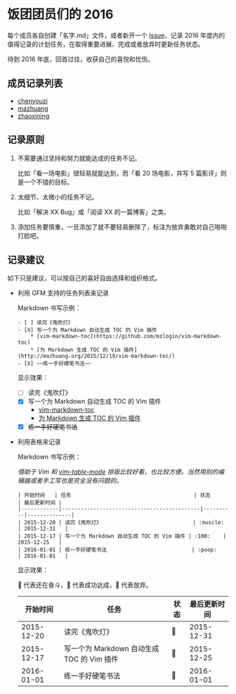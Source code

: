 # 饭团团员们的 2016

每个成员各自创建「名字.md」文件，或者新开一个 [Issue][1]，记录 2016 年度内的值得记录的计划任务，在取得重要进展、完成或者放弃时更新任务状态。

待到 2016 年底，回首过往，收获自己的喜悦和忧伤。

## 成员记录列表

* [chenyouzi](chenxiaoyoyo.md)
* [mazhuang](https://github.com/basis-learning/MateToEat-2016Plan/issues/1)
* [zhaoxining](zxning.md)

## 记录原则

1. 不需要通过坚持和努力就能达成的任务不记。

    比如「看一场电影」很轻易就能达到，而「看 20 场电影，并写 5 篇影评」则是一个不错的目标。

2. 太细节、太微小的任务不记。

    比如「解决 XX Bug」或「阅读 XX 的一篇博客」之类。

3. 添加任务要慎重，一旦添加了就不要轻易删除了，标注为放弃勇敢对自己啪啪打脸吧。

## 记录建议

如下只是建议，可以按自己的喜好自由选择和组织格式。

* 利用 GFM 支持的任务列表来记录

    Markdown 书写示例：

    ```
    - [ ] 读完《鬼吹灯》
    - [X] 写一个为 Markdown 自动生成 TOC 的 Vim 插件
        * [vim-markdown-toc](https://github.com/mzlogin/vim-markdown-toc)
        * [为 Markdown 生成 TOC 的 Vim 插件](http://mazhuang.org/2015/12/19/vim-markdown-toc/)
    - [X] ~~练一手好硬笔书法~~
    ```

    显示效果：
    - [ ] 读完《鬼吹灯》
    - [X] 写一个为 Markdown 自动生成 TOC 的 Vim 插件
        * [vim-markdown-toc](https://github.com/mzlogin/vim-markdown-toc)
        * [为 Markdown 生成 TOC 的 Vim 插件](http://mazhuang.org/2015/12/19/vim-markdown-toc/)
    - [X] ~~练一手好硬笔书法~~

* 利用表格来记录
    
    Markdown 书写示例：

    *借助于 Vim 和 [vim-table-mode](https://github.com/dhruvasagar/vim-table-mode) 排版比较好看，也比较方便。当然用别的编辑器或者手工写也是完全没有问题的。*

    ```
    | 开始时间   | 任务                                       | 状态     | 最后更新时间 |
    |------------|--------------------------------------------|----------|--------------|
    | 2015-12-20 | 读完《鬼吹灯》                             | :muscle: | 2015-12-31   |
    | 2015-12-17 | 写一个为 Markdown 自动生成 TOC 的 Vim 插件 | :100:    | 2015-12-25   |
    | 2016-01-01 | 练一手好硬笔书法                           | :poop:   | 2016-01-01   |
    ```

    显示效果：

    :muscle: 代表还在奋斗，:100: 代表成功达成，:poop: 代表放弃。

    | 开始时间   | 任务                                       | 状态     | 最后更新时间 |
    |------------|--------------------------------------------|----------|--------------|
    | 2015-12-20 | 读完《鬼吹灯》                             | :muscle: | 2015-12-31   |
    | 2015-12-17 | 写一个为 Markdown 自动生成 TOC 的 Vim 插件 | :100:    | 2015-12-25   |
    | 2016-01-01 | 练一手好硬笔书法                           | :poop:   | 2016-01-01   |

[1]: https://github.com/basis-learning/MateToEat-2016Plan/issues
